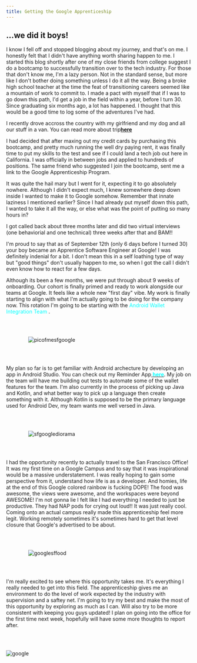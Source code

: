 ```yaml
---
title: Getting the Google Apprenticeship
---
```


<h2>...we did it boys!</h2>

I know I fell off and stopped blogging about my journey, and that's on me. I honestly felt that I didn't have anything worth sharing happen to me. I started this blog shortly after one of my close friends from college suggest I do a bootcamp to successfully transition over to the tech industry. For those that don't know me, I'm a lazy person. Not in the standard sense, but more like I don't bother doing something unless I do it all the way. Being a broke high school teacher at the time the feat of transitioning careers seemed like a mountain of work to commit to. I made a pact with myself that if I was to go down this path, I'd get a job in the field within a year, before I turn 30. Since graduating six months ago, a lot has happened. I thought that this would be a good time to log some of the adventures I've had. 

I recently drove accross the country with my girlfriend and my dog and all our stuff in a van. You can read more about trip<span style="color:aqua;font-weight:bold">[here](https://physicalrobot.github.io/code_blog/portfolio/reminder/)</span> 

I had decided that after maxing out my credit cards by purchasing this bootcamp, and pretty much running the well dry paying rent, it was finally time to put my skills to the test and see if I could land a tech job out here in California. I was officially in between jobs and applied to hundreds of positions. The same friend who suggested I join the bootcamp, sent me a link to the Google Apprenticeship Program. 

It was quite the hail mary but I went for it, expecting it to go absolutely nowhere. Although I didn't expect much, I knew somewhere deep down inside I wanted to make it to Google somehow. Remember that innate laziness I mentioned earlier? Since I had already put myself down this path, I wanted to take it all the way, or else what was the point of putting so many hours in? 

I got called back about three months later and did two virtual interviews (one behaviorial and one technical) three weeks after that and BAM!!

I'm proud to say that as of September 12th (only 6 days before I turned 30) your boy became an Apprentice Software Engineer at Google! I was definitely indenial for a bit. I don't mean this in a self loathing type of way but "good things" don't usually happen to me, so when I got the call I didn't even know how to react for a few days. 




Although its been a few months, we were put through about 9 weeks of onboarding. Our cohort is finally primed and ready to work alongside our teams at Google. It feels like a whole new "first day" vibe. My work is finally starting to align with what I'm actually going to be doing for the company now. This rotation I'm going to be starting with the <span style="color:aqua">Android Wallet Integration Team </span>. 


<p style="margin: 60px;"><img src="{{site.url }}{{site.baseurl}}/src/assets/img/postpix/piconsfcampus.jpg" alt="picofmesfgoogle" /></p>


My plan so far is to get familiar with Android archecture by developing an app in Android Studio. You can check out my Reminder App<a href='https://physicalrobot.github.io/code_blog/portfolio/reminder/'> <span style="color:aqua;font-weight:bold">here</span></a>. My job on the team will have me building out tests to automate some of the wallet features for the team. I'm also currently in the process of picking up Java and Kotlin, and what better way to pick up a language then create something with it. Although Kotlin is supposed to be the primary language used for Android Dev, my team wants me well versed in Java. 


<p style="margin: 60px;"><img src="{{site.url }}{{site.baseurl}}/src/assets/img/postpix/sfbuildingdiorama.jpg" alt="sfgooglediorama" /></p>


I had the opportunity recently to actually travel to the San Francisco Office! It was my first time on a Google Campus and to say that it was inspirational would be a massive understatement. I was really hoping to gain some perspective from it, understand how life is as a developer. And homies, life at the end of this Google colored rainbow is fucking DOPE! The food was awesome, the views were awesome, and the workspaces were beyond AWESOME! I'm not gonna lie I felt like I had everything I needed to just be productive. They had NAP pods for crying out loud!! It was just really cool. Coming onto an actual campus really made this apprenticeship feel more legit. Working remotely sometimes it's sometimes hard to get that level closure that Google's advertised to be about. 



<p style="margin: 60px;"><img src="{{site.url }}{{site.baseurl}}/src/assets/img/postpix/googlesffood.jpg" alt="googlesffood" /></p>


I'm really excited to see where this opportunity takes me. It's everything I really needed to get into this field. The apprenticeship gives me an environment to do the level of work expected by the industry with supervision and a saftey net. I'm going to try my best and make the most of this opportunity by exploring as much as I can. Will also try to be more consistent with keeping you guys updated! I plan on going into the office for the first time next week, hopefully will have some more thoughts to report after. 




<p  style="margin-top: 60px;"><img  src="{{site.url }}{{site.baseurl}}/src/assets/img/postpix/google.png" alt="google" /></p>



